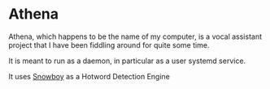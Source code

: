 # Athena



Athena, which happens to be the name of my computer, is a vocal assistant project that I have been fiddling around for quite some time.

It is meant to run as a daemon, in particular as a user systemd service.

It uses [Snowboy](https://github.com/Kitt-AI/snowboy) as a Hotword Detection Engine


